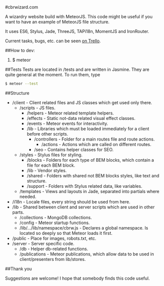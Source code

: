 #cbrwizard.com

A wizardry website build with MeteorJS. This code might be useful if you want to have an example of MeteorJS file structure.

It uses ES6, Stylus, Jade, ThreeJS, TAPi18n, MomentJS and IronRouter.

Current tasks, bugs, etc. can be seen [on Trello](https://trello.com/b/D5IOdhwX/cbrwizard-com).

##How to dev:
1. $ meteor

##Tests
Tests are located in /tests and are written in Jasmine. They are quite general at the moment.
To run them, type

```bash
$ meteor --test
```

##Structure

* /client - Client related files and JS classes which get used only there.
  * /scripts - JS files.
    * /helpers - Meteor related template helpers.
    * /effects - Static not-data related visual effect classes.
    * /events - Meteor events for interactivity.
    * /lib - Libraries which must be loaded immediately for a client before other scripts.
      * /controllers - Folder for a main routes file and route actions.
        * /actions - Actions which are called on different routes.
      * /seo - Contains helper classes for SEO.
  * /styles - Stylus files for styling.
    * /blocks - Folders for each type of BEM blocks, which contain a file for each BEM block.
    * /lib - Vendor styles.
    * /shared - Folders with shared not BEM blocks styles, like text and structure.
    * /support - Folders with Stylus related data, like variables.
  * /templates - Views and layouts in Jade, separated into partials where needed.
* /i18n - Locale files, every string should be used from here.
* /lib - Shared between client and server scripts which are used in other parts.
  * /collections - MongoDB collections.
  * /config - Meteor startup functions.
  * /lib/.../lib/namespace/cbrw.js - Declares a global namespace. Is located so deeply so that Meteor loads it first.
* /public - Place for images, robots.txt, etc.
* /server - Server specific code.
  * /db - Helper db-related functions.
  * /publications - Meteor publications, which allow data to be used in client/presenters from lib/stores.
  
##Thank you

Suggestions are welcome! I hope that somebody finds this code useful. 